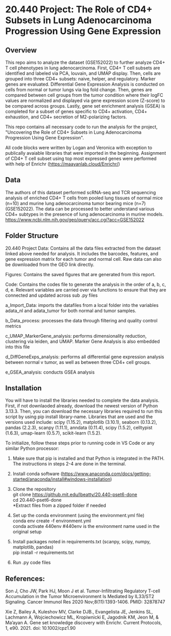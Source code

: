 # 20.440 Project: The Role of CD4+ Subsets in Lung Adenocarcinoma Progression Using Gene Expression

## Overview

This repo aims to analyze the dataset (GSE152022) to further analyze CD4+ T cell phenotypes in lung adenocarcinoma. First, CD4+ T cell subsets are identified and labeled via PCA, louvain, and UMAP display. Then, cells are grouped into three CD4+ subsets: naive, helper, and regulatory. Marker genes are evaluated. Differential Gene Expression Analysis is conducted on cells from normal or tumor lungs via log fold change. Then, genes are compared between cell groups from the tumor condition where their logFC values are normalized and displayed via gene expression score (Z-score) to be compared across groups. Lastly, gene set enrichment analysis (GSEA) is completed for a subset of genes specific to CD4+ activation, CD4+ exhaustion, and CD4+ secretion of M2-polarizing factors. 

This repo contains all necessary code to run the analysis for the project, "Uncovering the Role of CD4+ Subsets in Lung Adenocarcinoma Progression Using Gene Expression".

All code blocks were written by Logan and Veronica with exception to publically avaiable libraries that were imported in the beginning. 
Assignment of CD4+ T cell subset using top most expressed genes were performed with help of Enrichr (https://maayanlab.cloud/Enrichr/)


## Data

The authors of this dataset performed scRNA-seq and TCR sequencing analysis of enriched CD4+ T cells from pooled lung tissues of normal mice (n=10) and murine lung adenocarcinoma tumor bearing mice (n=7) (GSE152022). The data can be processed to better understand various CD4+ subtypes in the presence of lung adenocarcinoma in murine models. 
https://www.ncbi.nlm.nih.gov/geo/query/acc.cgi?acc=GSE152022 

## Folder Structure

20.440 Project Data: Contains all the data files extracted from the dataset linked above needed for analysis. It includes the barcodes, features, and gene expression matrix for each tumor and normal cell. Raw data can also be downloaded from the GEO link directly.

Figures: Contains the saved figures that are generated from this report. 

Code: Contains the codes file to generate the analysis in the order of a, b, c, d, e. Relevant variables are carried over via functions to ensure that they are connected and updated across sub .py files 

a_Import_Data: imports the datafiles from a local folder into the variables adata_nl and adata_tumor for both normal and tumor samples. 

b_Data_process: processes the data through filtering and quality control metrics

c_UMAP_MarkerGene_analysis: performs dimensionality reduction, clustering via leiden, and UMAP. Marker Gene Analysis is also embedded into this file

d_DiffGeneExps_analysis: performs all differential gene expression analysis between normal v tumor, as well as between three CD4+ cell groups.

e_GSEA_analysis: conducts GSEA analysis


## Installation

You will have to install the libraries needed to complete the data analysis. First, if not downlaoded already, download the newest version of Python 3.13.3. Then, you can download the necessary libraries required to run this script by using pip install library-name. 
Libraries that are used and the versions used include: scipy (1.15.2), matplotlib (3.10.1), seaborn (0.13.2), pandas (2.2.3), scanpy (1.11.1), anndata (0.11.4), scipy (1.5.2), celltypist (1.6.3), umap-learn (0.5.7), scikit-learn (1.5.2). <br>

To initialize, follow these steps prior to running code in VS Code or any similar Python processor: <br>
1. Make sure that pip is installed and that Python is integrated in the PATH. The instructions in steps 2-4 are done in the terminal.<br>

2. Install conda software (https://www.anaconda.com/docs/getting-started/anaconda/install#windows-installation) <br>
3. Clone the repository <br>
git clone https://github.mit.edu/lbeatty/20.440-pset6-done <br>
cd 20.440-pset6-done <br>
*Extract files from a zipped folder if needed <br>
4. Set up the conda environment (using the environment.yml file) <br>
conda env create -f environment.yml <br>
conda activate 440env #440env is the environment name used in the original setup <br>
5. Install packages noted in requirements.txt (scanpy, scipy, numpy, matplotlib, pandas) <br>
pip install -r requirements.txt <br>
6. Run .py code files <br>

## References:
Son J, Cho JW, Park HJ, Moon J et al. Tumor-Infiltrating Regulatory T-cell Accumulation in the Tumor Microenvironment Is Mediated by IL33/ST2 Signaling. Cancer Immunol Res 2020 Nov;8(11):1393-1406. PMID: 32878747

Xie Z, Bailey A, Kuleshov MV, Clarke DJB., Evangelista JE, Jenkins SL, Lachmann A, Wojciechowicz ML, Kropiwnicki E, Jagodnik KM, Jeon M, & Ma’ayan A. Gene set knowledge discovery with Enrichr. Current Protocols, 1, e90. 2021. doi: 10.1002/cpz1.90
